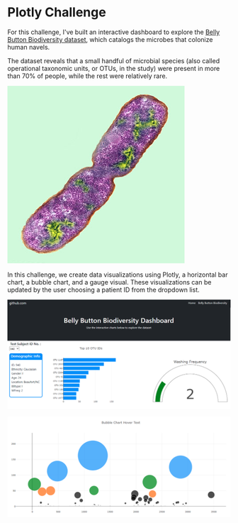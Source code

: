 # Plotly Challenge

For this challenge, I've built an interactive dashboard to explore the [Belly Button Biodiversity dataset](http://robdunnlab.com/projects/belly-button-biodiversity/), which catalogs the microbes that colonize human navels.  

The dataset reveals that a small handful of microbial species (also called operational taxonomic units, or OTUs, in the study) were present in more than 70% of people, while the rest were relatively rare.  

![bacteria](Images/bacteria.jpg)

In this challenge, we create data visualizations using Plotly, a horizontal bar chart, a bubble chart, and a gauge visual.  These visualizations can be updated by the user choosing a patient ID from the dropdown list.

![dashboard1](Images/dashboard1.png)

![dashboard2](Images/dashboard2.png)